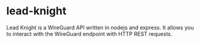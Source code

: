 # lead-knight
Lead Knight is a WireGuard API written in nodejs and express. It allows you to interact with the WireGuard endpoint with HTTP REST requests.
